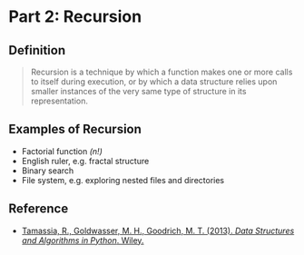 # Part 2: Recursion

## Definition

> Recursion is a technique by which a function makes one or more calls to itself during execution, or by which a data structure relies upon smaller instances of the very same type of structure in its representation.

## Examples of Recursion

- Factorial function _(n!)_
- English ruler, e.g. fractal structure
- Binary search
- File system, e.g. exploring nested files and directories

## Reference

- [Tamassia, R., Goldwasser, M. H., Goodrich, M. T. (2013). _Data Structures and Algorithms in Python_. Wiley.](https://www.amazon.com/Structures-Algorithms-Python-Michael-Goodrich/dp/1118290275)
